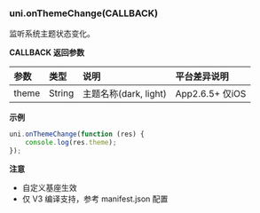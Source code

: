 
### uni.onThemeChange(CALLBACK)
监听系统主题状态变化。

**CALLBACK 返回参数**

|参数|类型|说明|平台差异说明|
|:-|:-|:-|:-|
|theme|String|主题名称(dark, light)|App2.6.5+ 仅iOS|

**示例**

```javascript
uni.onThemeChange(function (res) {
	console.log(res.theme);
});
```

**注意**
- 自定义基座生效
- 仅 V3 编译支持，参考 manifest.json 配置
